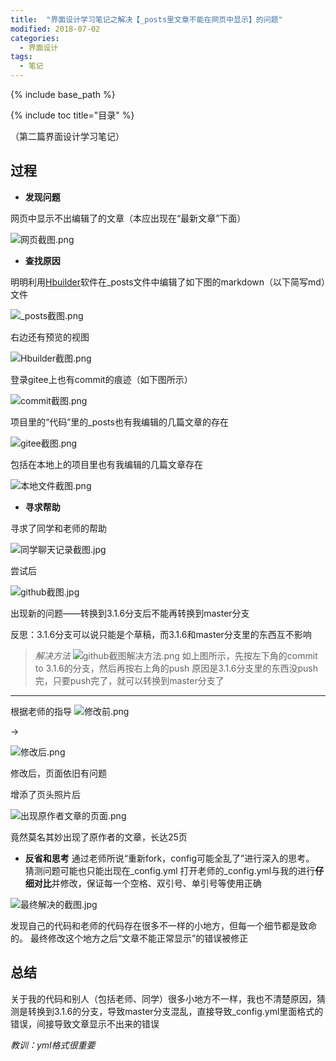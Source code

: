 ```yaml
---
title:  "界面设计学习笔记之解决【_posts里文章不能在网页中显示】的问题"
modified: 2018-07-02 
categories: 
  - 界面设计
tags:
  - 笔记
---
```


{% include base_path %}

{% include toc title="目录" %}


（第二篇界面设计学习笔记）

## 过程
- **发现问题**

网页中显示不出编辑了的文章（本应出现在“最新文章”下面）

![网页截图.png](https://upload-images.jianshu.io/upload_images/9400767-8e2e0000760e8e21.png?imageMogr2/auto-orient/strip%7CimageView2/2/w/1240)

- **查找原因**

明明利用[Hbuilder](https://baike.baidu.com/item/HBuilder/9145003?fr=aladdin)软件在_posts文件中编辑了如下图的markdown（以下简写md）文件

![_posts截图.png](https://upload-images.jianshu.io/upload_images/9400767-c1564659440193e4.png?imageMogr2/auto-orient/strip%7CimageView2/2/w/1240)

右边还有预览的视图

![Hbuilder截图.png](https://upload-images.jianshu.io/upload_images/9400767-4ab0c63d4a71467e.png?imageMogr2/auto-orient/strip%7CimageView2/2/w/1240)

登录gitee上也有commit的痕迹（如下图所示）

![commit截图.png](https://upload-images.jianshu.io/upload_images/9400767-549e28eaf104f051.png?imageMogr2/auto-orient/strip%7CimageView2/2/w/1240)

项目里的“代码”里的_posts也有我编辑的几篇文章的存在

![gitee截图.png](https://upload-images.jianshu.io/upload_images/9400767-5b3cfa972d5f9ddd.png?imageMogr2/auto-orient/strip%7CimageView2/2/w/1240)

包括在本地上的项目里也有我编辑的几篇文章存在

![本地文件截图.png](https://upload-images.jianshu.io/upload_images/9400767-9aaef0e019846e54.png?imageMogr2/auto-orient/strip%7CimageView2/2/w/1240)

- **寻求帮助**

寻求了同学和老师的帮助

![同学聊天记录截图.jpg](https://upload-images.jianshu.io/upload_images/9400767-49bc0fe4113ea1b4.jpg?imageMogr2/auto-orient/strip%7CimageView2/2/w/1240)

尝试后

![github截图.jpg](https://upload-images.jianshu.io/upload_images/9400767-0355f1f6bb97be16.jpg?imageMogr2/auto-orient/strip%7CimageView2/2/w/1240)

出现新的问题——转换到3.1.6分支后不能再转换到master分支

反思：3.1.6分支可以说只能是个草稿，而3.1.6和master分支里的东西互不影响

> *解决方法*
![github截图解决方法.png](https://upload-images.jianshu.io/upload_images/9400767-f1bad4139531e42c.png?imageMogr2/auto-orient/strip%7CimageView2/2/w/1240)
如上图所示，先按左下角的commit to 3.1.6的分支，然后再按右上角的push
原因是3.1.6分支里的东西没push完，只要push完了，就可以转换到master分支了



***
根据老师的指导
![修改前.png](https://upload-images.jianshu.io/upload_images/9400767-9e6109be060bc14b.png?imageMogr2/auto-orient/strip%7CimageView2/2/w/1240)

→

![修改后.png](https://upload-images.jianshu.io/upload_images/9400767-7cc7c079688debe0.png?imageMogr2/auto-orient/strip%7CimageView2/2/w/1240)

修改后，页面依旧有问题

增添了页头照片后

![出现原作者文章的页面.png](https://upload-images.jianshu.io/upload_images/9400767-139538c319c19066.png?imageMogr2/auto-orient/strip%7CimageView2/2/w/1240)


竟然莫名其妙出现了原作者的文章，长达25页

- **反省和思考**
通过老师所说“重新fork，config可能全乱了”进行深入的思考。
猜测问题可能也只能出现在_config.yml
打开老师的_config.yml与我的进行**仔细对比**并修改，保证每一个空格、双引号、单引号等使用正确

![最终解决的截图.jpg](https://upload-images.jianshu.io/upload_images/9400767-6a3b689d11502db7.jpg?imageMogr2/auto-orient/strip%7CimageView2/2/w/1240)

发现自己的代码和老师的代码存在很多不一样的小地方，但每一个细节都是致命的。
最终修改这个地方之后“文章不能正常显示”的错误被修正

## 总结
关于我的代码和别人（包括老师、同学）很多小地方不一样，我也不清楚原因，猜测是转换到3.1.6的分支，导致master分支混乱，直接导致_config.yml里面格式的错误，间接导致文章显示不出来的错误

*教训：yml格式很重要*
